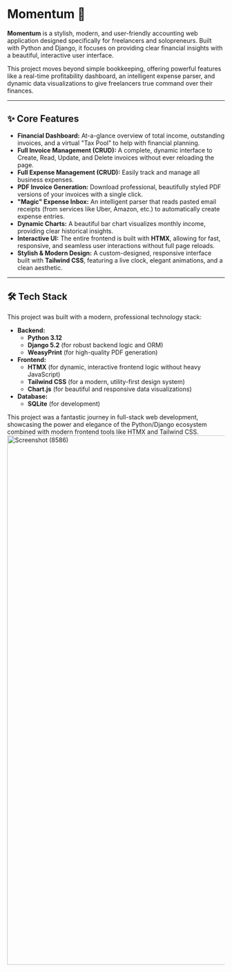 # Momentum 🚀

**Momentum** is a stylish, modern, and user-friendly accounting web application designed specifically for freelancers and solopreneurs. Built with Python and Django, it focuses on providing clear financial insights with a beautiful, interactive user interface.

This project moves beyond simple bookkeeping, offering powerful features like a real-time profitability dashboard, an intelligent expense parser, and dynamic data visualizations to give freelancers true command over their finances.

---

## ✨ Core Features

*   **Financial Dashboard:** At-a-glance overview of total income, outstanding invoices, and a virtual "Tax Pool" to help with financial planning.
*   **Full Invoice Management (CRUD):** A complete, dynamic interface to Create, Read, Update, and Delete invoices without ever reloading the page.
*   **Full Expense Management (CRUD):** Easily track and manage all business expenses.
*   **PDF Invoice Generation:** Download professional, beautifully styled PDF versions of your invoices with a single click.
*   **"Magic" Expense Inbox:** An intelligent parser that reads pasted email receipts (from services like Uber, Amazon, etc.) to automatically create expense entries.
*   **Dynamic Charts:** A beautiful bar chart visualizes monthly income, providing clear historical insights.
*   **Interactive UI:** The entire frontend is built with **HTMX**, allowing for fast, responsive, and seamless user interactions without full page reloads.
*   **Stylish & Modern Design:** A custom-designed, responsive interface built with **Tailwind CSS**, featuring a live clock, elegant animations, and a clean aesthetic.

---

## 🛠️ Tech Stack

This project was built with a modern, professional technology stack:

*   **Backend:**
    *   **Python 3.12**
    *   **Django 5.2** (for robust backend logic and ORM)
    *   **WeasyPrint** (for high-quality PDF generation)
*   **Frontend:**
    *   **HTMX** (for dynamic, interactive frontend logic without heavy JavaScript)
    *   **Tailwind CSS** (for a modern, utility-first design system)
    *   **Chart.js** (for beautiful and responsive data visualizations)
*   **Database:**
    *   **SQLite** (for development)

This project was a fantastic journey in full-stack web development, showcasing the power and elegance of the Python/Django ecosystem combined with modern frontend tools like HTMX and Tailwind CSS.
<img width="768" height="1226" alt="Screenshot (8586)" src="https://github.com/user-attachments/assets/7eccba15-9911-4f92-b389-059634a336e1" />
